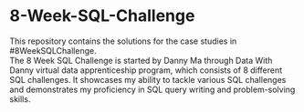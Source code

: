 # 8-Week-SQL-Challenge

This repository contains the solutions for the case studies in #8WeekSQLChallenge.  
The 8 Week SQL Challenge is started by Danny Ma through Data With Danny virtual data apprenticeship program, which consists of 8 different SQL challenges. 
It showcases my ability to tackle various SQL challenges and demonstrates my proficiency in SQL query writing and problem-solving skills.